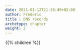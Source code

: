 ```yaml
---
date: 2021-01-12T21:38:49+02:00
author: Frederic
title : DNS records
archetype: chapter
weight: 2
---
```


{{% children %}}
